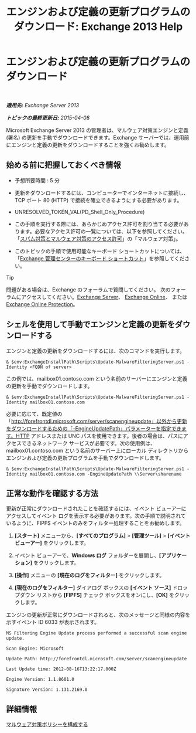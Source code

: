 ﻿---
title: 'エンジンおよび定義の更新プログラムのダウンロード: Exchange 2013 Help'
TOCTitle: エンジンおよび定義の更新プログラムのダウンロード
ms:assetid: 8f2ca383-e463-4df0-aa5d-29afe2f81aaf
ms:mtpsurl: https://technet.microsoft.com/ja-jp/library/JJ657471(v=EXCHG.150)
ms:contentKeyID: 49896363
ms.date: 04/24/2018
mtps_version: v=EXCHG.150
ms.translationtype: HT
---

# エンジンおよび定義の更新プログラムのダウンロード

 

_**適用先:** Exchange Server 2013_

_**トピックの最終更新日:** 2015-04-08_

Microsoft Exchange Server 2013 の管理者は、マルウェア対策エンジンと定義 (署名) の更新を手動でダウンロードできます。Exchange サーバーでは、運用前にエンジンと定義の更新をダウンロードすることを強くお勧めします。

## 始める前に把握しておくべき情報

  - 予想所要時間 : 5 分

  - 更新をダウンロードするには、コンピューターでインターネットに接続し、TCP ポート 80 (HTTP) で接続を確立できるようにする必要があります。

  - UNRESOLVED\_TOKEN\_VAL(PD\_Shell\_Only\_Procedure)

  - この手順を実行する際には、あらかじめアクセス許可を割り当てる必要があります。必要なアクセス許可の一覧については、以下を参照してください。「[スパム対策とマルウェア対策のアクセス許可](anti-spam-and-anti-malware-permissions-exchange-2013-help.md)」の「マルウェア対策」。

  - このトピックの手順で使用可能なキーボード ショートカットについては、「[Exchange 管理センターのキーボード ショートカット](keyboard-shortcuts-in-the-exchange-admin-center-exchange-online-protection-help.md)」を参照してください。


> [!TIP]
> 問題がある場合は、Exchange のフォーラムで質問してください。 次のフォーラムにアクセスしてください。<A href="https://go.microsoft.com/fwlink/p/?linkid=60612">Exchange Server</A>、 <A href="https://go.microsoft.com/fwlink/p/?linkid=267542">Exchange Online</A>、 または <A href="https://go.microsoft.com/fwlink/p/?linkid=285351">Exchange Online Protection</A>。



## シェルを使用して手動でエンジンと定義の更新をダウンロードする

エンジンと定義の更新をダウンロードするには、次のコマンドを実行します。

    & $env:ExchangeInstallPath\Scripts\Update-MalwareFilteringServer.ps1 -Identity <FQDN of server>

この例では、mailbox01.contoso.com という名前のサーバーにエンジンと定義の更新を手動でダウンロードします。

    & $env:ExchangeInstallPath\Scripts\Update-MalwareFilteringServer.ps1 -Identity mailbox01.contoso.com

必要に応じて、既定値の「http://forefrontdl.microsoft.com/server/scanengineupdate」以外から更新をダウンロードするための「–EngineUpdatePath」パラメーターを指定できます。HTTP アドレスまたは UNC パスを使用できます。後者の場合は、パスにアクセスできるネットワーク サービスが必要です。次の使用例は、mailbox01.contoso.com という名前のサーバー上にローカル ディレクトリからエンジンおよび定義の更新プログラムを手動でダウンロードします。

    & $env:ExchangeInstallPath\Scripts\Update-MalwareFilteringServer.ps1 -Identity mailbox01.contoso.com -EngineUpdatePath \\Server\sharename

## 正常な動作を確認する方法

更新が正常にダウンロードされたことを確認するには、イベント ビューアーにアクセスしてイベント ログを表示する必要があります。次の手順で説明されているように、FIPFS イベントのみをフィルター処理することをお勧めします。

1.  **\[スタート\]** メニューから、**\[すべてのプログラム\]** \> **\[管理ツール\]** \> **\[イベント ビューアー\]** をクリックします。

2.  イベント ビューアーで、**Windows ログ** フォルダーを展開し、**\[アプリケーション\]** をクリックします。

3.  **\[操作\]** メニューの **\[現在のログをフィルター\]** をクリックします。

4.  **\[現在のログをフィルター\]** ダイアログ ボックスの **\[イベント ソース\]** ドロップダウン リストから **\[FIPFS\]** チェック ボックスをオンにし、**\[OK\]** をクリックします。

エンジンの更新が正常にダウンロードされると、次のメッセージと同様の内容を示すイベント ID 6033 が表示されます。

`MS Filtering Engine Update process performed a successful scan engine update.`

`Scan Engine: Microsoft`

`Update Path: http://forefrontdl.microsoft.com/server/scanengineupdate`

`Last Update time: ‎2012‎-‎08‎-‎16T13:22:17.000Z`

`Engine Version: 1.1.8601.0`

`Signature Version: 1.131.2169.0`

## 詳細情報

[マルウェア対策ポリシーを構成する](configure-anti-malware-policies-exchange-2013-help.md)

